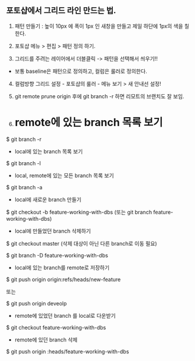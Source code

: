 ## 포토샵에서 그리드 라인 만드는 법.

1. 패턴 만들기
  : 높이 10px 에  폭이 1px 인 새창을 만들고 제일 하단에 1px의 색을 칠한다.

2. 포토샵 메뉴 > 편집 > 패턴 정의 하기.

3. 그리드를 주려는 레이어에서 더블클릭 -> 패턴을 선택해서 씌우기!!

* 보통 baseline은 패턴으로 정의하고,  컬럼은 룰러로 정의한다.

4. 컬럼방향 그리드 설정 - 포토샵의 룰러 - 메뉴 보기 > 새 안내선 설정!

5. git remote prune origin 후에 git branch -r 하면 리모트의 브랜치도 잘 보임.

6. # remote에 있는 branch 목록 보기

$ git branch -r


* local에 있는 branch 목록 보기

$ git branch -l


* local, remote에 있는 모든 branch 목록 보기

$ git branch -a

 

* local에 새로운 branch 만들기

$ git checkout -b feature-working-with-dbs 
(또는 git branch feature-working-with-dbs)

 

* local에 만들었던 branch 삭제하기

$ git checkout master 
(삭제 대상이 아닌 다른 branch로 이동 필요)

$ git branch -D feature-working-with-dbs


* local에 있는 branch를 remote로 저장하기

$ git push origin origin:refs/heads/new-feature

또는 

$ git push origin deveolp 



* remote에 있었던 branch 를 local로 다운받기

$ git checkout feature-working-with-dbs

 

* remote에 있던 branch 삭제

$ git push origin :heads/feature-working-with-dbs
